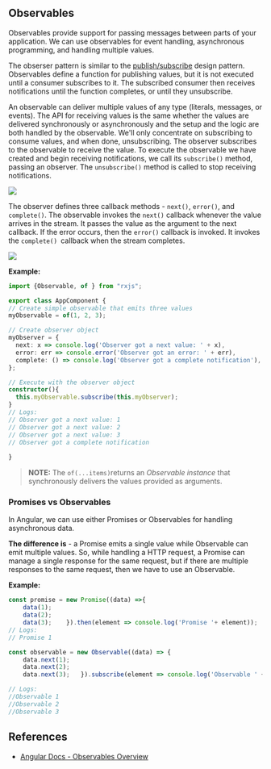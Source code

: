 ## Observables

Observables provide support for passing messages between parts of your application. We can use observables for event handling, asynchronous programming, and handling multiple values.

The obserser pattern is similar to the [publish/subscribe](https://en.wikipedia.org/wiki/Publish%E2%80%93subscribe_pattern) design pattern. Observables define a function for publishing values, but it is not executed until a consumer subscribes to it. The subscribed consumer then receives notifications until the function completes, or until they unsubscribe.

An observable can deliver multiple values of any type (literals, messages, or events). The API for receiving values is the same whether the values are delivered synchronously or asynchronously and the setup and the logic are both handled by the observable. We'll only concentrate on subscribing to consume values, and when done, unsubscribing. The observer subscribes to the observable to receive the value. To execute the observable we have created and begin receiving notifications, we call its `subscribe()` method, passing an observer. The `unsubscribe()` method is called to stop receiving notifications.  

![](./images/Observable.png)

The observer defines three callback methods -  `next()`, `error()`, and `complete()`. The observable invokes the `next()` callback whenever the value arrives in the stream. It passes the value as the argument to the next callback. If the error occurs, then the `error()` callback is invoked. It invokes the `complete() `callback when the stream completes.

![](./images/observable-stream.PNG)

**Example:** 
```typescript
import {Observable, of } from "rxjs";

export class AppComponent {
// Create simple observable that emits three values
myObservable = of(1, 2, 3);

// Create observer object
myObserver = {
  next: x => console.log('Observer got a next value: ' + x),
  error: err => console.error('Observer got an error: ' + err),
  complete: () => console.log('Observer got a complete notification'),
};

// Execute with the observer object
constructor(){
  this.myObservable.subscribe(this.myObserver);
}
// Logs:
// Observer got a next value: 1
// Observer got a next value: 2
// Observer got a next value: 3
// Observer got a complete notification
  
}
```

> **NOTE:**  The `of(...items)`returns an *Observable instance* that synchronously delivers the values provided as arguments.

### Promises vs Observables

In Angular, we can use either Promises or Observables for handling asynchronous data. 

**The difference is** - a Promise emits a single value while Observable can emit multiple values. So, while handling a HTTP request, a Promise can manage a single response for the same request, but if there are multiple responses to the same request, then we have to use an Observable.

**Example:** 
```typescript
const promise = new Promise((data) =>{ 
    data(1);
    data(2);
    data(3);    }).then(element => console.log('Promise '+ element));
// Logs:
// Promise 1

const observable = new Observable((data) => {
    data.next(1);
    data.next(2);
    data.next(3);   }).subscribe(element => console.log('Observable ' + element));

// Logs:
//Observable 1
//Observable 2
//Observable 3
```

## References

* [Angular Docs - Observables Overview](https://angular.io/guide/observables)




